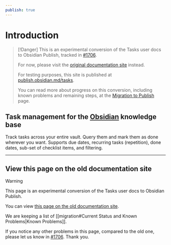 ```yaml
---
publish: true
---
```


# Introduction

> [!Danger]
> This is an experimental conversion of the Tasks user docs to Obsidian Publish, tracked in [#1706](https://github.com/obsidian-tasks-group/obsidian-tasks/issues/1706).
>
> For now, please visit the [original documentation site](https://obsidian-tasks-group.github.io/obsidian-tasks/) instead.
>
> For testing purposes, this site is published at [publish.obsidian.md/tasks](https://publish.obsidian.md/tasks/queries/sorting).
>
> You can read more about progress on this conversion, including known problems and remaining steps, at the [Migration to Publish](https://publish.obsidian.md/tasks/migration) page.

## Task management for the [Obsidian](https://obsidian.md/) knowledge base

Track tasks across your entire vault.
Query them and mark them as done wherever you want.
Supports due dates, recurring tasks (repetition), done dates, sub-set of checklist items, and filtering.

---

## View this page on the old documentation site

> [!Warning]
> This page is an experimental conversion of the Tasks user docs to Obsidian Publish.
>
> You can view [this page on the old documentation site](https://obsidian-tasks-group.github.io/obsidian-tasks/).
>
> We are keeping a list of [[migration#Current Status and Known Problems|Known Problems]].
>
> If you notice any other problems in this page, compared to the old one, please let us know in [#1706](https://github.com/obsidian-tasks-group/obsidian-tasks/issues/1706#issuecomment-1454284835). Thank you.
